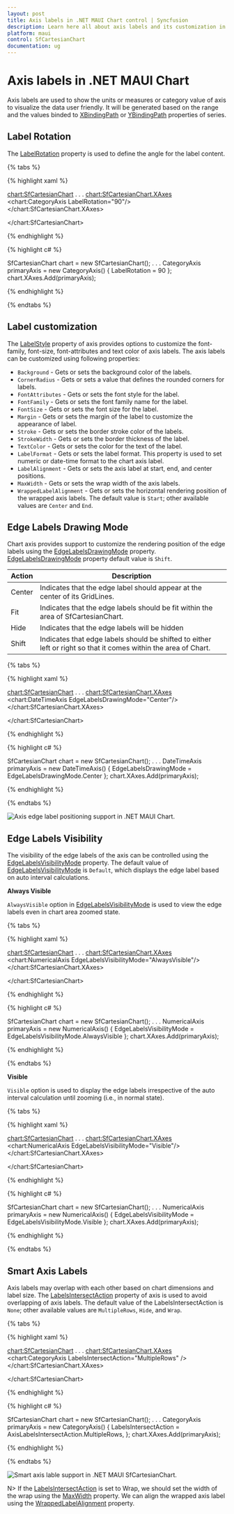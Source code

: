 ```yaml
---
layout: post
title: Axis labels in .NET MAUI Chart control | Syncfusion
description: Learn here all about axis labels and its customization in Syncfusion .NET MAUI Chart (SfCartesianChart) control.
platform: maui
control: SfCartesianChart
documentation: ug
---
```


# Axis labels in .NET MAUI Chart

Axis labels are used to show the units or measures or category value of axis to visualize the data user friendly. It will be generated based on the range and the values binded to [XBindingPath](https://help.syncfusion.com/cr/maui/Syncfusion.Maui.Charts.ChartSeries.html#Syncfusion_Maui_Charts_ChartSeries_XBindingPath) or [YBindingPath](https://help.syncfusion.com/cr/maui/Syncfusion.Maui.Charts.XYDataSeries.html#Syncfusion_Maui_Charts_XYDataSeries_YBindingPath) properties of series.

## Label Rotation

The [LabelRotation](https://help.syncfusion.com/cr/maui/Syncfusion.Maui.Charts.ChartAxis.html#Syncfusion_Maui_Charts_ChartAxis_LabelRotation) property is used to define the angle for the label content.

{% tabs %}

{% highlight xaml %}

<chart:SfCartesianChart>
    . . .
    <chart:SfCartesianChart.XAxes>
        <chart:CategoryAxis LabelRotation="90"/>
    </chart:SfCartesianChart.XAxes>

</chart:SfCartesianChart>

{% endhighlight %}

{% highlight c# %}

SfCartesianChart chart = new SfCartesianChart();
. . .
CategoryAxis primaryAxis = new CategoryAxis()
{
    LabelRotation = 90
};
chart.XAxes.Add(primaryAxis);

{% endhighlight %}

{% endtabs %}

## Label customization

The [LabelStyle](https://help.syncfusion.com/cr/maui/Syncfusion.Maui.Charts.ChartAxis.html#Syncfusion_Maui_Charts_ChartAxis_LabelStyle) property of axis provides options to customize the font-family, font-size, font-attributes and text color of axis labels. The axis labels can be customized using following properties:

* `Background` - Gets or sets the background color of the labels.
* `CornerRadius` - Gets or sets a value that defines the rounded corners for labels.
* `FontAttributes` - Gets or sets the font style for the label.
* `FontFamily` - Gets or sets the font family name for the label.
* `FontSize` - Gets or sets the font size for the label.
* `Margin` - Gets or sets the margin of the label to customize the appearance of label. 
* `Stroke` - Gets or sets the border stroke color of the labels.
* `StrokeWidth` - Gets or sets the border thickness of the label.
* `TextColor` - Gets or sets the color for the text of the label.
* `LabelFormat` - Gets or sets the label format. This property is used to set numeric or date-time format to the chart axis label.
* `LabelAlignment` - Gets or sets the axis label at start, end, and center positions.
* `MaxWidth` - Gets or sets the wrap width of the axis labels.
* `WrappedLabelAlignment` - Gets or sets the horizontal rendering position of the wrapped axis labels. The default value is `Start`; other available values are `Center` and `End`.


## Edge Labels Drawing Mode

Chart axis provides support to customize the rendering position of the edge labels using the [EdgeLabelsDrawingMode](https://help.syncfusion.com/cr/maui/Syncfusion.Maui.Charts.ChartAxis.html#Syncfusion_Maui_Charts_ChartAxis_EdgeLabelsDrawingMode) property. [EdgeLabelsDrawingMode](https://help.syncfusion.com/cr/maui/Syncfusion.Maui.Charts.ChartAxis.html#Syncfusion_Maui_Charts_ChartAxis_EdgeLabelsDrawingMode) property default value is `Shift`.

| Action | Description |
|--|--|
| Center | Indicates that the edge label should appear at the center of its GridLines. |
| Fit | Indicates that the edge labels should be fit within the area of SfCartesianChart. |
| Hide | Indicates that the edge labels will be hidden |
| Shift | Indicates that edge labels should be shifted to either left or right so that it comes within the area of Chart. |

{% tabs %}

{% highlight xaml %}

<chart:SfCartesianChart>
. . .
    <chart:SfCartesianChart.XAxes>
        <chart:DateTimeAxis EdgeLabelsDrawingMode="Center"/>
    </chart:SfCartesianChart.XAxes>

</chart:SfCartesianChart>

{% endhighlight %}

{% highlight c# %}

SfCartesianChart chart = new SfCartesianChart();
. . . 
DateTimeAxis primaryAxis = new DateTimeAxis()
{
    EdgeLabelsDrawingMode = EdgeLabelsDrawingMode.Center
};
chart.XAxes.Add(primaryAxis);

{% endhighlight %}

{% endtabs %}

![Axis edge label positioning support in .NET MAUI Chart.](axis_images/net-maui-chart-axis-edge-labels-drawing.jpg)

## Edge Labels Visibility
 
The visibility of the edge labels of the axis can be controlled using the [EdgeLabelsVisibilityMode](https://help.syncfusion.com/cr/maui/Syncfusion.Maui.Charts.RangeAxisBase.html#Syncfusion_Maui_Charts_RangeAxisBase_EdgeLabelsVisibilityMode) property. The default value of [EdgeLabelsVisibilityMode](https://help.syncfusion.com/cr/maui/Syncfusion.Maui.Charts.RangeAxisBase.html#Syncfusion_Maui_Charts_RangeAxisBase_EdgeLabelsVisibilityMode) is `Default`, which displays the edge label based on auto interval calculations.

**Always Visible**

`AlwaysVisible` option in [EdgeLabelsVisibilityMode](https://help.syncfusion.com/cr/maui/Syncfusion.Maui.Charts.RangeAxisBase.html#Syncfusion_Maui_Charts_RangeAxisBase_EdgeLabelsVisibilityMode) is used to view the edge labels even in chart area zoomed state.

{% tabs %}

{% highlight xaml %}

<chart:SfCartesianChart>
    . . .
    <chart:SfCartesianChart.XAxes>
        <chart:NumericalAxis EdgeLabelsVisibilityMode="AlwaysVisible"/>
    </chart:SfCartesianChart.XAxes>

</chart:SfCartesianChart>

{% endhighlight %}

{% highlight c# %}

SfCartesianChart chart = new SfCartesianChart();
. . .
NumericalAxis primaryAxis = new NumericalAxis()
{
    EdgeLabelsVisibilityMode = EdgeLabelsVisibilityMode.AlwaysVisible
};
chart.XAxes.Add(primaryAxis);

{% endhighlight %}

{% endtabs %}

**Visible**

`Visible` option is used to display the edge labels irrespective of the auto interval calculation until zooming (i.e., in normal state).

{% tabs %}

{% highlight xaml %}

<chart:SfCartesianChart>
. . .
    <chart:SfCartesianChart.XAxes>
        <chart:NumericalAxis EdgeLabelsVisibilityMode="Visible"/>
    </chart:SfCartesianChart.XAxes>

</chart:SfCartesianChart>

{% endhighlight %}

{% highlight c# %}

SfCartesianChart chart = new SfCartesianChart();
. . .
NumericalAxis primaryAxis = new NumericalAxis()
{
    EdgeLabelsVisibilityMode = EdgeLabelsVisibilityMode.Visible
};
chart.XAxes.Add(primaryAxis);

{% endhighlight %}

{% endtabs %}

## Smart Axis Labels

Axis labels may overlap with each other based on chart dimensions and label size. The [LabelsIntersectAction]() property of axis is used to avoid overlapping of axis labels. The default value of the LabelsIntersectAction is `None`; other available values are `MultipleRows`, `Hide`, and `Wrap`.

{% tabs %}

{% highlight xaml %}

<chart:SfCartesianChart>
. . .
    <chart:SfCartesianChart.XAxes>
       <chart:CategoryAxis LabelsIntersectAction="MultipleRows" />
    </chart:SfCartesianChart.XAxes>

</chart:SfCartesianChart>

{% endhighlight %}

{% highlight c# %}

SfCartesianChart chart = new SfCartesianChart();
. . .
CategoryAxis primaryAxis = new CategoryAxis()
{
    LabelsIntersectAction = AxisLabelsIntersectAction.MultipleRows,
};
 chart.XAxes.Add(primaryAxis);
 
{% endhighlight %}

{% endtabs %}

![Smart axis lable support in .NET MAUI SfCartesianChart.](axis_images/maui_chart_smart_axis_labels.png)

N> If the [LabelsIntersectAction]() is set to Wrap, we should set the width of the wrap using the [MaxWidth]() property. We can align the wrapped axis label using the [WrappedLabelAlignment]() property.
